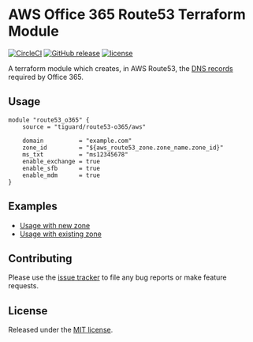 # AWS Office 365 Route53 Terraform Module

[![CircleCI](https://circleci.com/gh/tiguard/terraform-aws-route53-o365.svg?style=shield)](https://circleci.com/gh/tiguard/terraform-aws-route53-o365)
[![GitHub release](https://img.shields.io/github/release/tiguard/terraform-aws-route53-o365.svg?style=flat-square)](https://github.com/tiguard/terraform-aws-route53-o365)
[![license](https://img.shields.io/github/license/tiguard/terraform-aws-route53-o365.svg?style=flat-square)](https://github.com/tiguard/terraform-aws-route53-o365/blob/master/LICENSE.md)

A terraform module which creates, in AWS Route53, the [DNS records](https://support.office.com/article/External-Domain-Name-System-records-for-Office-365-c0531a6f-9e25-4f2d-ad0e-a70bfef09ac0) required by Office 365.

## Usage

```hcl
module "route53_o365" {
    source = "tiguard/route53-o365/aws"

    domain          = "example.com"
    zone_id         = "${aws_route53_zone.zone_name.zone_id}"
    ms_txt          = "ms12345678"
    enable_exchange = true
    enable_sfb      = true
    enable_mdm      = true
}
```

## Examples

* [Usage with new zone](examples/new-zone/README.md)
* [Usage with existing zone](examples/existing-zone/README.md)

## Contributing

Please use the [issue tracker](https://github.com/tiguard/terraform-aws-route53-o365/issues) to file any bug reports or make feature requests.

## License

Released under the [MIT license](LICENSE.md).
